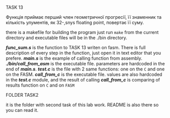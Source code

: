 TASK 13

Функція приймає перший член геометричної прогресії, її знаменник та кількість улументів, як 32-,snys floating point, повертає її суму.

there is a makefile for building the program
just run `make` from the current directory and executable files will be in the ./bin directory. 

***func_sum.s*** is the function to TASK 13 writen on fasm. There is full description of every step in the function, just open it in text editor that you prefere. 
***main.s*** is the example of calling function from assembly. ***./bin/call_from_asm*** is the executable file. parameters are hardcoded in the end of ***main.s***.
***test.c*** is the file with 2 same functions: one on the `C` and one on the FASM. ***call_from_c*** is the executable file. values are also hardcoded in the ***test.c*** module, and the result of calling ***call_from_c*** is comparing of results function on `C` and on `FASM`

FOLDER TASK2

it is the folder with second task of this lab work. README is also there so you can read it.
